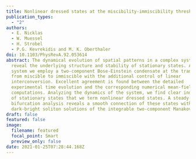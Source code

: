 ```yaml
---
title: Nonlinear dressed states at the miscibility-immiscibility threshold
publication_types:
  - "2"
authors:
  - E. Nicklas
  - W. Muessel
  - H. Strobel
  - P.G. Kevrekidis and M. K. Oberthaler
doi: 10.1103/PhysRevA.92.053614
abstract: The dynamical evolution of spatial patterns in a complex system can
  reveal the underlying structure and stability of stationary states. As a model
  system we employ a two-component Bose-Einstein condensate at the transition
  from miscible to immiscible with the additional control of linear
  interconversion. Excellent agreement is found between the detailed
  experimental time evolution and the corresponding numerical mean-field
  computations. Analyzing the dynamics of the system, we find clear indications
  of stationary states that we term nonlinear dressed states. A steady-state
  bifurcation analysis reveals a smooth connection of these states with
  dark-bright soliton solutions of the integrable two-component Manakov model.
draft: false
featured: false
image:
  filename: featured
  focal_point: Smart
  preview_only: false
date: 2021-01-25T07:28:44.168Z
---
```

